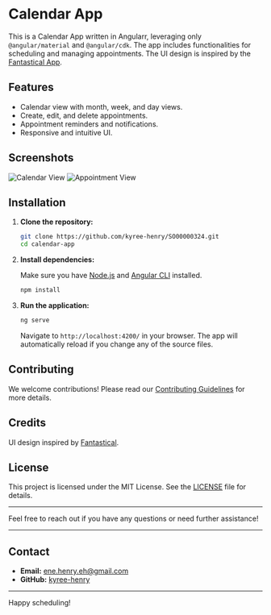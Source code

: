 # Calendar App

This is a Calendar App written in Angularr, leveraging only `@angular/material` and `@angular/cdk`. The app includes functionalities for scheduling and managing appointments. The UI design is inspired by the [Fantastical App](https://flexibits.com/fantastical).

## Features

- Calendar view with month, week, and day views.
- Create, edit, and delete appointments.
- Appointment reminders and notifications.
- Responsive and intuitive UI.

## Screenshots

![Calendar View](path/to/screenshot1.png)
![Appointment View](path/to/screenshot2.png)

## Installation

1. **Clone the repository:**

   ```sh
   git clone https://github.com/kyree-henry/SO00000324.git
   cd calendar-app
   ```

2. **Install dependencies:**

   Make sure you have [Node.js](https://nodejs.org/) and [Angular CLI](https://cli.angular.io/) installed.

   ```sh
   npm install
   ```

3. **Run the application:**

   ```sh
   ng serve
   ```

   Navigate to `http://localhost:4200/` in your browser. The app will automatically reload if you change any of the source files.

## Contributing

We welcome contributions! Please read our [Contributing Guidelines](CONTRIBUTING.md) for more details.

## Credits

UI design inspired by [Fantastical](https://flexibits.com/fantastical).

## License

This project is licensed under the MIT License. See the [LICENSE](LICENSE) file for details.

---

Feel free to reach out if you have any questions or need further assistance!

---

## Contact

- **Email:** ene.henry.eh@gmail.com
- **GitHub:** [kyree-henry](https://github.com/kyree-henry)

---

Happy scheduling!

